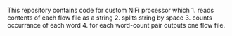 This repository contains code for custom NiFi processor which
	1. reads contents of each flow file as a string
	2. splits string by space
	3. counts occurrance of each word
	4. for each word-count pair outputs one flow file.

